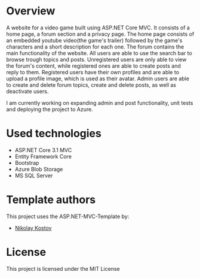 # Overview

A website for a video game built using ASP.NET Core MVC. It consists of a home page, a forum section and a privacy page.
The home page consists of an embedded youtube video(the game's trailer) followed by the game's characters and a short description for each one.
The forum contains the main functionality of the website. All users are able to use the search bar to browse trough topics and posts.
Unregistered users are only able to view the forum's content, while registered ones are able to create posts and reply to them.
Registered users have their own profiles and are able to upload a profile image, which is used as their avatar.
Admin users are able to create and delete forum topics, create and delete posts, as well as deactivate users.

I am currently working on expanding admin and post functionality, unit tests and deploying the project to Azure.


# Used technologies

- ASP.NET Core 3.1 MVC
- Entity Framework Core
- Bootstrap
- Azure Blob Storage
- MS SQL Server


# Template authors
This project uses the ASP.NET-MVC-Template by:

- [Nikolay Kostov](https://github.com/NikolayIT)

# License
This project is licensed under the MIT License 
